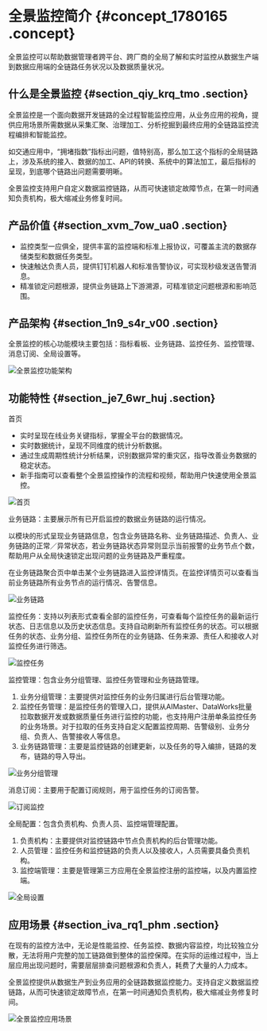 # 全景监控简介 {#concept_1780165 .concept}

全景监控可以帮助数据管理者跨平台、跨厂商的全局了解和实时监控从数据生产端到数据应用端的全链路任务状况以及数据质量状况。

## 什么是全景监控 {#section_qiy_krq_tmo .section}

全景监控是一个面向数据开发链路的全过程智能监控应用，从业务应用的视角，提供应用场景所需数据从采集汇聚、治理加工、分析挖掘到最终应用的全链路监控流程编排和智能监控。

如交通应用中，“拥堵指数”指标出问题，值特别高，那么加工这个指标的全局链路上，涉及系统的接入、数据的加工、API的转换、系统中的算法加工，最后指标的呈现，到底哪个链路出问题需要明晰。

全景监控支持用户自定义数据监控链路，从而可快速锁定故障节点，在第一时间通知负责机构，极大缩减业务修复时间。

## 产品价值 {#section_xvm_7ow_ua0 .section}

-   监控类型一应俱全，提供丰富的监控端和标准上报协议，可覆盖主流的数据存储类型和数据任务类型。
-   快速触达负责人员，提供钉钉机器人和标准告警协议，可实现秒级发送告警消息。
-   精准锁定问题根源，提供业务链路上下游溯源，可精准锁定问题根源和影响范围。

## 产品架构 {#section_1n9_s4r_v00 .section}

全景监控的核心功能模块主要包括：指标看板、业务链路、监控任务、监控管理、消息订阅、全局设置等。

![全景监控功能架构](http://static-aliyun-doc.oss-cn-hangzhou.aliyuncs.com/assets/img/1410014/156776582856287_zh-CN.png)

## 功能特性 {#section_je7_6wr_huj .section}

首页 

-   实时呈现在线业务关键指标，掌握全平台的数据情况。
-   实时数据统计，呈现不同维度的统计分析数据。
-   通过生成周期性统计分析结果，识别数据异常的重灾区，指导改善业务数据的稳定状态。
-   新手指南可以查看整个全景监控操作的流程和视频，帮助用户快速使用全景监控。

![首页](http://static-aliyun-doc.oss-cn-hangzhou.aliyuncs.com/assets/img/1410014/156776582856289_zh-CN.png)

业务链路：主要展示所有已开启监控的数据业务链路的运行情况。

以模块的形式呈现业务链路信息，包含业务链路名称、业务链路描述、负责人、业务链路的正常／异常状态，若业务链路状态异常则显示当前报警的业务节点个数，帮助用户从全局快速锁定出现问题的业务链路及严重程度。

在业务链路聚合页中单击某个业务链路进入监控详情页。在监控详情页可以查看当前业务链路所有业务节点的运行情况、告警信息。

![业务链路](http://static-aliyun-doc.oss-cn-hangzhou.aliyuncs.com/assets/img/1410014/156776582956291_zh-CN.png)

监控任务：支持以列表形式查看全部的监控任务，可查看每个监控任务的最新运行状态、日志信息以及历史状态信息。支持自动刷新所有监控任务的状态。可以根据任务的状态、业务分组、监控任务所在的业务链路、任务来源、责任人和接收人对监控任务进行筛选。

![监控任务](http://static-aliyun-doc.oss-cn-hangzhou.aliyuncs.com/assets/img/1410014/156776583058463_zh-CN.png)

监控管理：包含业务分组管理、监控任务管理和业务链路管理。

1.  业务分组管理：主要提供对监控任务的业务归属进行后台管理功能。
2.  监控任务管理：是监控任务的管理入口，提供从AIMaster、DataWorks批量拉取数据开发或数据质量任务进行监控的功能，也支持用户注册单条监控任务的业务场景。对于拉取的任务支持自定义配置监控周期、告警级别、业务分组、负责人、告警接收人等信息。
3.  业务链路管理：主要是监控链路的创建更新，以及任务的导入编排，链路的发布，链路的导入导出。

![业务分组管理](http://static-aliyun-doc.oss-cn-hangzhou.aliyuncs.com/assets/img/1410014/156776583058464_zh-CN.png)

消息订阅：主要用于配置订阅规则，用于监控任务的订阅告警。

![订阅监控](http://static-aliyun-doc.oss-cn-hangzhou.aliyuncs.com/assets/img/1410014/156776583056306_zh-CN.png)

全局配置：包含负责机构、负责人员、监控端管理配置。

1.  负责机构：主要提供对监控链路中节点负责机构的后台管理功能。
2.  人员管理：监控任务和监控链路的负责人以及接收人，人员需要具备负责机构。
3.  监控端管理：主要是管理第三方应用在全景监控注册的监控端，以及内置监控端。

![全局设置](http://static-aliyun-doc.oss-cn-hangzhou.aliyuncs.com/assets/img/1410014/156776583156307_zh-CN.png)

## 应用场景 {#section_iva_rq1_phm .section}

在现有的监控方法中，无论是性能监控、任务监控、数据内容监控，均比较独立分散，无法将用户完整的加工链路做到整体的监控保障。在实际的运维过程中，当上层应用出现问题时，需要层层排查问题根源和负责人，耗费了大量的人力成本。

全景监控提供从数据生产到业务应用的全链路数据监控能力。支持自定义数据监控链路，从而可快速锁定故障节点，在第一时间通知负责机构，极大缩减业务修复时间。

![全景监控应用场景](http://static-aliyun-doc.oss-cn-hangzhou.aliyuncs.com/assets/img/1410014/156776583156317_zh-CN.png)

